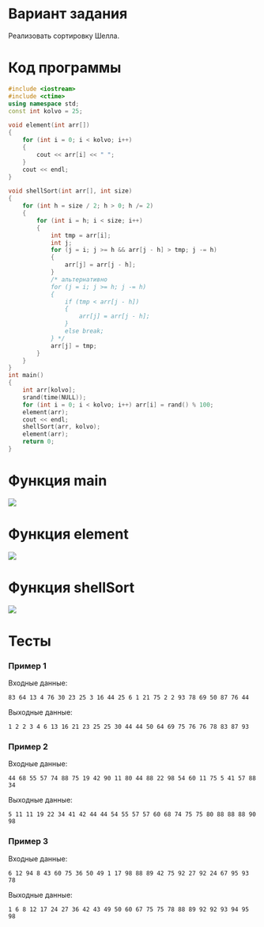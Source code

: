 # Вариант задания
Реализовать сортировку Шелла.
# Код программы
```cpp
#include <iostream>
#include <ctime>
using namespace std;
const int kolvo = 25;

void element(int arr[])
{
    for (int i = 0; i < kolvo; i++)
    {
        cout << arr[i] << " ";
    }
    cout << endl;
}

void shellSort(int arr[], int size)
{
    for (int h = size / 2; h > 0; h /= 2)
    {
        for (int i = h; i < size; i++)
        {
            int tmp = arr[i];
            int j;
            for (j = i; j >= h && arr[j - h] > tmp; j -= h)
            {
                arr[j] = arr[j - h];
            }
            /* альтернативно
            for (j = i; j >= h; j -= h)
            {
                if (tmp < arr[j - h])
                {
                    arr[j] = arr[j - h];
                }
                else break;
            } */
            arr[j] = tmp;
        }
    }
}
int main()
{
    int arr[kolvo];
    srand(time(NULL));
    for (int i = 0; i < kolvo; i++) arr[i] = rand() % 100;
    element(arr);
    cout << endl;
    shellSort(arr, kolvo);
    element(arr);
    return 0;
}
```
# Функция main
<image src="main.drawio.svg">

# Функция element
<image src="element.drawio.svg">

# Функция shellSort
<image src="shellSort.drawio.png">
	
# Тесты
### Пример 1
Входные данные:
```
83 64 13 4 76 30 23 25 3 16 44 25 6 1 21 75 2 2 93 78 69 50 87 76 44
```
Выходные данные:
```
1 2 2 3 4 6 13 16 21 23 25 25 30 44 44 50 64 69 75 76 76 78 83 87 93
```
### Пример 2
Входные данные:
```
44 68 55 57 74 88 75 19 42 90 11 80 44 88 22 98 54 60 11 75 5 41 57 88 34
```
Выходные данные:
```
5 11 11 19 22 34 41 42 44 44 54 55 57 57 60 68 74 75 75 80 88 88 88 90 98
```
### Пример 3
Входные данные:
```
6 12 94 8 43 60 75 36 50 49 1 17 98 88 89 42 75 92 27 92 24 67 95 93 78
```
Выходные данные:
```
1 6 8 12 17 24 27 36 42 43 49 50 60 67 75 75 78 88 89 92 92 93 94 95 98
```
